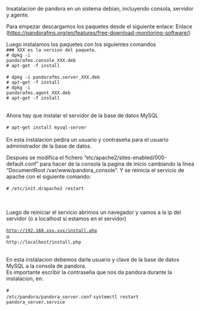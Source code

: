 Insatalacion de pandora en un sistema debian, incluyendo consola, servidor y agente.

Para empezar descargamos los paquetes desde el siguiente enlace: Enlace (https://pandorafms.org/en/features/free-download-monitoring-software/)

Luego instalamos los paquetes con los siguientes comandos <br>
  <code>### XXX es la version del paquete.  </code><br>
  <code># dpkg -i pandorafms.console_XXX.deb  </code><br>
  <code># apt-get -f install  </code><br>
  <code># dpkg -i pandorafms.server_XXX.deb </code><br>
  <code># apt-get -f install </code><br>
  <code># dpkg -i pandorafms.agent_XXX.deb  </code><br>
  <code># apt-get -f install  </code><br>

Ahora hay que instalar el servidor de la base de datos MySQL <br><br>
  <code># apt-get install mysql-server </code><br><br>
En esta instalacion pedira un usuario y contraseña para el usuario administrador de la base de datos.

Despues se modifica el fichero “etc/apache2/sites-enabled/000-default.conf” para hacer de la consola la pagina de inicio
cambiando la linea “DocumentRoot /var/www/pandora_console”. Y se reinicia el servicio de apache con el siguiente comando:
  <br><br>
  <code># /etc/init.d/apache2 restart </code><br><br>

Luego de reiniciar el servicio abrimos un navegador y vamos a la ip del servidor (o a localhost si estamos en el servidor)
  <br><br>
  <code>http://192.168.xxx.xxx/install.php</code><br>
  o<br>
  <code>http://localhost/install.php</code><br><br>
  
En esta instalacion debemos darle usuario y clave de la base de datos MySQL a la consola de pandora. <br>
Es importante escribir la contraseña que nos da pandora durante la instalacion, en:
  <br><br>
  <code># /etc/pandora/pandora_server.conf</code>
  <code>systemctl restart pandora_server.service</code>

